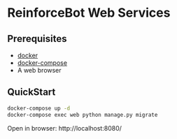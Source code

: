# ReinforceBot Web Services

## Prerequisites
* [docker](https://docs.docker.com/install/)
* [docker-compose](https://docs.docker.com/compose/install/)
* A web browser

## QuickStart

```bash
docker-compose up -d
docker-compose exec web python manage.py migrate
```

Open in browser: http://localhost:8080/
